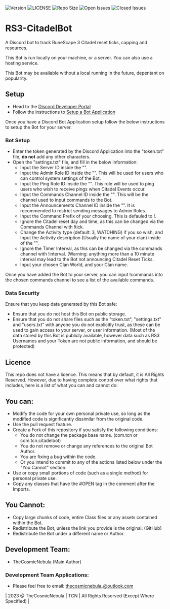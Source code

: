 ![Version](https://img.shields.io/badge/VERSION-3.0-informational?style=for-the-badge) ![LICENSE](https://img.shields.io/badge/LICENSE-Custom-red?style=for-the-badge) ![Repo Size](https://img.shields.io/github/repo-size/TheCosmicNebula/RS3-CitadelBot?label=REPO%20SIZE&style=for-the-badge) ![Open Issues](https://img.shields.io/github/issues/TheCosmicNebula/RS3-CitadelBot?style=for-the-badge) ![Closed Issues](https://img.shields.io/github/issues-closed/TheCosmicNebula/RS3-CitadelBot?color=green&style=for-the-badge)

# RS3-CitadelBot
A Discord bot to track RuneScape 3 Citadel reset ticks, capping and resources.

This Bot is run locally on your machine, or a server. You can also use a hosting service.

This Bot may be available without a local running in the future, depentant on popularity.

## Setup
- Head to the [Discord Developer Portal](https://discord.com/developers/applications)
- Follow the instructions to [Setup a Bot Application](https://discord.com/developers/docs/getting-started)

Once you have a Discord Bot Application setup follow the below instructions to setup the Bot for your server.
### Bot Setup
 - Enter the token generated by the Discord Application into the "token.txt" file, **do not** add any other characters.
 - Open the "settings.txt" file, and fill in the below information:
   - Input the Server ID inside the "".
   - Input the Admin Role ID inside the "". This will be used for users who can control system settings of the Bot.
   - Input the Ping Role ID inside the "". This role will be used to ping users who wish to receive pings when Citadel Events occur.
   - Input the Commands Channel ID inside the "". This will be the channel used to input commands to the Bot.
   - Input the Announcements Channel ID inside the "". It is recommended to restrict sending messages to Admin Roles.
   - Input the Command Prefix of your choosing. This is defauled to !.
   - Ignore the Citadel reset day and time, as this can be changed via the Commands Channel with !tick.
   - Change the Activity type (default: 3, WATCHING) if you so wish, and Input the Activity description (Usually the name of your clan) inside of the "".
   - Ignore the Timer Interval, as this can be changed via the commands channel with !interval. (Warning: anything more than a 10 minute interval may lead to the Bot not announcing Citadel Reset Ticks.
   - Input your chosen Clan World, and your Clan name.

Once you have added the Bot to your server, you can input !commands into the chosen commands channel to see a list of the available commands.

### Data Security
Ensure that you keep data generated by this Bot safe:
- Ensure that you do not host this Bot on public storage.
- Ensure that you do not share files such as the "token.txt", "settings.txt" and "users.txt" with anyone you do not explicitly trust, as these can be used to gain access to your server, or user information. (Most of the data stored by this Bot is publicly available, however data such as RS3 Usernames and your Token are not public information, and should be protected)

## Licence
This repo does not have a licence. This means that by default, it is All Rights Reserved. However, due to having complete control over what rights that includes, here is a list of what you can and cannot do:

## You can:
 - Modify the code for your own personal private use, so long as the modified code is significantly dissimilar from the original code.
 - Use the pull request feature.
 - Create a Fork of this repository if you satisfy the following conditions:
   - You do not change the package base name. (com.tcn or com.tcn.citadelbot)
   - You do not remove or change any references to the original Bot Author.
   - You are fixing a bug within the code.
   - Or you intend to commit to any of the actions listed below under the "You Cannot" section.
 - Use or copy small portions of code (such as a single method) for personal private use.
 - Copy any classes that have the #OPEN tag in the comment after the Imports.

## You Cannot:
 - Copy large chunks of code, entire Class files or any assets contained within the Bot.
 - Redistribute the Bot, unless the link you provide is the original. (GitHub)
 - Redistribute the Bot under a different name or Author.

## Development Team:
- TheCosmicNebula (Main Author)

### Development Team Applications:
 - Please feel free to email: thecosmicnebula_@outlook.com

| 2023 @ TheCosmicNebula | TCN | All Rights Reserved (Except Where Specified) |

